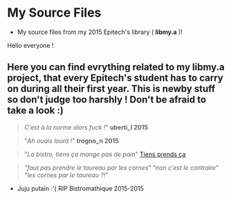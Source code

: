 # My Source Files
* My source files from my 2015 Epitech's library ( **libmy.a** )! 

Hello everyone !

Here you can find evrything related to my libmy.a project, that every Epitech's student has to carry on during all their first year.
This is newby stuff so don't judge too harshly !
Don't be afraid to take a look :)
-
>*C'est à la norme alors fuck !*"
                              **uberti_l 2015**

>"*Ah ouais lourd !*"
                              **trogno_n 2015**

>"*La bistro, tiens ça mange pas de pain*"
[Tiens prends ça](http://image.noelshack.com/fichiers/2015/44/1446408471-la-bistro.jpg)

>*"faut pas prendre le taureau par les cornes"*
>*"non c'est le contraire"*
>*"les cornes par le taureau ?!"*

- Juju putain :'(
RIP Bistromathique 2015-2015
